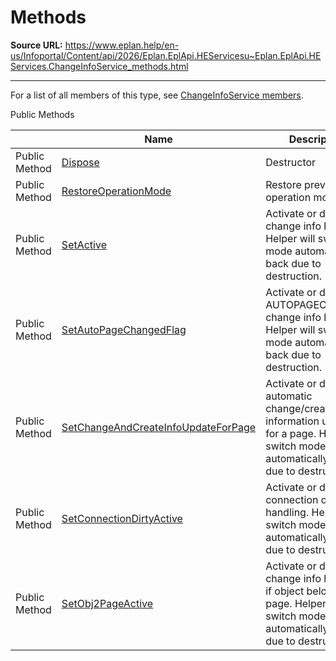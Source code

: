# Methods

**Source URL:** https://www.eplan.help/en-us/Infoportal/Content/api/2026/Eplan.EplApi.HEServicesu~Eplan.EplApi.HEServices.ChangeInfoService_methods.html

---

For a list of all members of this type, see [ChangeInfoService members](Eplan.EplApi.HEServicesu~Eplan.EplApi.HEServices.ChangeInfoService_members.html).

Public Methods

|  | Name | Description |
| --- | --- | --- |
| Public Method | [Dispose](Eplan.EplApi.HEServicesu~Eplan.EplApi.HEServices.ChangeInfoService~Dispose().html) | Destructor |
| Public Method | [RestoreOperationMode](Eplan.EplApi.HEServicesu~Eplan.EplApi.HEServices.ChangeInfoService~RestoreOperationMode.html) | Restore previous operation mode. |
| Public Method | [SetActive](Eplan.EplApi.HEServicesu~Eplan.EplApi.HEServices.ChangeInfoService~SetActive.html) | Activate or deactivate change info handling. Helper will switch mode automatically back due to destruction. |
| Public Method | [SetAutoPageChangedFlag](Eplan.EplApi.HEServicesu~Eplan.EplApi.HEServices.ChangeInfoService~SetAutoPageChangedFlag.html) | Activate or deactivate AUTOPAGECHANGED change info handling. Helper will switch mode automatically back due to destruction. |
| Public Method | [SetChangeAndCreateInfoUpdateForPage](Eplan.EplApi.HEServicesu~Eplan.EplApi.HEServices.ChangeInfoService~SetChangeAndCreateInfoUpdateForPage.html) | Activate or deactivate automatic change/create information update for a page. Helper will switch mode automatically back due to destruction. |
| Public Method | [SetConnectionDirtyActive](Eplan.EplApi.HEServicesu~Eplan.EplApi.HEServices.ChangeInfoService~SetConnectionDirtyActive.html) | Activate or deactivate connection dirty bit handling. Helper will switch mode automatically back due to destruction. |
| Public Method | [SetObj2PageActive](Eplan.EplApi.HEServicesu~Eplan.EplApi.HEServices.ChangeInfoService~SetObj2PageActive.html) | Activate or deactivate change info handling if object belongs to page. Helper will switch mode automatically back due to destruction. |


